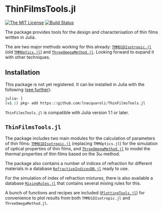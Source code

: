 # ThinFilmsTools.jl

[![The MIT License](https://img.shields.io/badge/license-MIT-orange.svg?style=flat-square)](http://opensource.org/licenses/MIT)
[![Build Status](https://travis-ci.com/lnacquaroli/ThinFilmsTools.jl.svg?branch=master)](https://travis-ci.com/lnacquaroli/ThinFilmsTools.jl)

The package provides tools for the design and characterisation of thin films written in Julia.

The are two major methods working for this already: [`TMMO1DIsotropic.jl`](https://github.com/lnacquaroli/ThinFilmsTools.jl/wiki/TMMO1DIsotropic.jl) (old [`TMMOptics.jl`](https://github.com/lnacquaroli/TMMOptics.jl)) and [`ThreeOmegaMethod.jl`](https://github.com/lnacquaroli/ThinFilmsTools.jl/wiki/ThreeOmegaMethod.jl). Looking forward to expand it with other techniques.

## Installation

This package is not yet registered. It can be installed in Julia with the following ([see further](https://docs.julialang.org/en/v1/stdlib/Pkg/index.html#Adding-unregistered-packages-1)):
```julia
julia> ]
(v1.1) pkg> add https://github.com/lnacquaroli/ThinFilmsTools.jl
```

`ThinFilmsTools.jl` is compatible with Julia version 1.1 or later.

## `ThinFilmsTools.jl`

The package includes two main modules for the calculation of parameters of thin films: [`TMMO1DIsotropic.jl`](https://github.com/lnacquaroli/ThinFilmsTools.jl/wiki/TMMO1DIsotropic.jl) (replacing `TMMOptics.jl`) for the simulation of optical properties of thin films, and [`ThreeOmegaMethod.jl`](https://github.com/lnacquaroli/ThinFilmsTools.jl/wiki/ThreeOmegaMethod.jl) to model the thermal properties of thin films based on the 3ω method.

The package also contains a number of indices of refraction for different materials in a database [`RefractiveIndicesDB.jl`](https://github.com/lnacquaroli/ThinFilmsTools.jl/wiki/RefractiveIndicesDB.jl) ready to use.

For the simulation of index of refraction mixtures, there is also available a database [`MixingRules.jl`](https://github.com/lnacquaroli/ThinFilmsTools.jl/wiki/MixingRules.jl) that contains several mixing rules for this.

A bunch of functions and recipes are included ([`PlottingTools.jl`](https://github.com/lnacquaroli/ThinFilmsTools.jl/wiki/PlottingTools.jl)) for convenience to plot results from both `TMMO1DIsotropic.jl` and `ThreeOmegaMethod.jl`.

